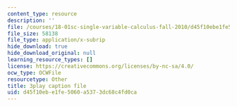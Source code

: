```yaml
---
content_type: resource
description: ''
file: /courses/18-01sc-single-variable-calculus-fall-2010/d45f10ebe1fe5060a5373dc68c4fd0ca_eHJuAByQf5A.vtt
file_size: 58138
file_type: application/x-subrip
hide_download: true
hide_download_original: null
learning_resource_types: []
license: https://creativecommons.org/licenses/by-nc-sa/4.0/
ocw_type: OCWFile
resourcetype: Other
title: 3play caption file
uid: d45f10eb-e1fe-5060-a537-3dc68c4fd0ca
---
```


